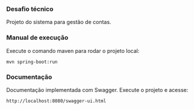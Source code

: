 ### Desafio técnico
Projeto do sistema para gestão de contas.

### Manual de execução
Execute o comando maven para rodar o projeto local:
```
mvn spring-boot:run
```

### Documentação
Documentação implementada com Swagger. Execute o projeto e acesse:
```
http://localhost:8080/swagger-ui.html
```